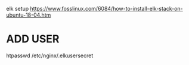 elk setup
https://www.fosslinux.com/6084/how-to-install-elk-stack-on-ubuntu-18-04.htm

# ADD USER
htpasswd  /etc/nginx/.elkusersecret

